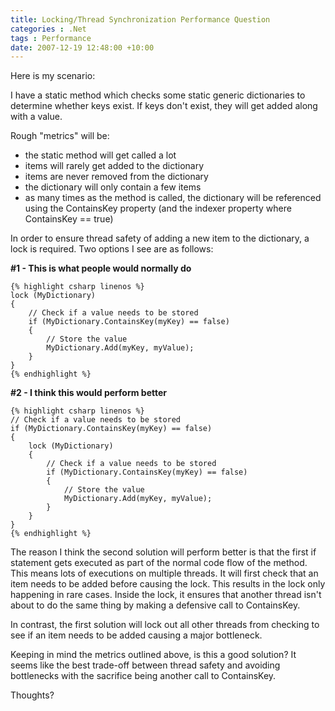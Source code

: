 ```yaml
---
title: Locking/Thread Synchronization Performance Question
categories : .Net
tags : Performance
date: 2007-12-19 12:48:00 +10:00
---
```


Here is my scenario:

I have a static method which checks some static generic dictionaries to determine whether keys exist. If keys don't exist, they will get added along with a value.

Rough &quot;metrics&quot; will be:

* the static method will get called a lot
* items will rarely get added to the dictionary
* items are never removed from the dictionary
* the dictionary will only contain a few items
* as many times as the method is called, the dictionary will be referenced using the ContainsKey property (and the indexer property where ContainsKey == true)

In order to ensure thread safety of adding a new item to the dictionary, a lock is required. Two options I see are as follows:

**#1 - This is what people would normally do**&#160;

    {% highlight csharp linenos %}
    lock (MyDictionary)
    {
        // Check if a value needs to be stored
        if (MyDictionary.ContainsKey(myKey) == false)
        {
            // Store the value
            MyDictionary.Add(myKey, myValue);
        }
    }
    {% endhighlight %}

**#2 - I think this would perform better**&#160;

    {% highlight csharp linenos %}
    // Check if a value needs to be stored
    if (MyDictionary.ContainsKey(myKey) == false)
    {
        lock (MyDictionary)
        {
            // Check if a value needs to be stored
            if (MyDictionary.ContainsKey(myKey) == false)
            {
                // Store the value
                MyDictionary.Add(myKey, myValue);
            }
        }
    }
    {% endhighlight %}

The reason I think the second solution will perform better is that the first if statement gets executed as part of the normal code flow of the method. This means lots of executions on multiple threads. It will first check that an item needs to be added before causing the lock. This results in the lock only happening in rare cases. Inside the lock, it ensures that another thread isn't about to do the same thing by making a defensive call to ContainsKey.

In contrast, the first solution will lock out all other threads from checking to see if an item needs to be added causing a major bottleneck. 

Keeping in mind the metrics outlined above, is this a good solution? It seems like the best trade-off between thread safety and avoiding bottlenecks with the sacrifice being another call to ContainsKey.

Thoughts?


